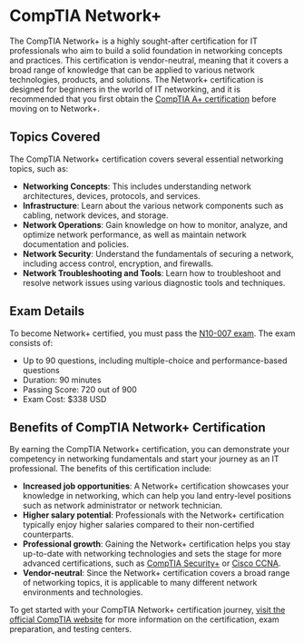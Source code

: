 # CompTIA Network+

The CompTIA Network+ is a highly sought-after certification for IT professionals who aim to build a solid foundation in networking concepts and practices. This certification is vendor-neutral, meaning that it covers a broad range of knowledge that can be applied to various network technologies, products, and solutions. The Network+ certification is designed for beginners in the world of IT networking, and it is recommended that you first obtain the [CompTIA A+ certification](#) before moving on to Network+.

## Topics Covered

The CompTIA Network+ certification covers several essential networking topics, such as:

- **Networking Concepts**: This includes understanding network architectures, devices, protocols, and services.
- **Infrastructure**: Learn about the various network components such as cabling, network devices, and storage.
- **Network Operations**: Gain knowledge on how to monitor, analyze, and optimize network performance, as well as maintain network documentation and policies.
- **Network Security**: Understand the fundamentals of securing a network, including access control, encryption, and firewalls.
- **Network Troubleshooting and Tools**: Learn how to troubleshoot and resolve network issues using various diagnostic tools and techniques.

## Exam Details

To become Network+ certified, you must pass the [N10-007 exam](https://www.comptia.org/certifications/network). The exam consists of:

- Up to 90 questions, including multiple-choice and performance-based questions
- Duration: 90 minutes
- Passing Score: 720 out of 900
- Exam Cost: $338 USD

## Benefits of CompTIA Network+ Certification

By earning the CompTIA Network+ certification, you can demonstrate your competency in networking fundamentals and start your journey as an IT professional. The benefits of this certification include:

- **Increased job opportunities**: A Network+ certification showcases your knowledge in networking, which can help you land entry-level positions such as network administrator or network technician.
- **Higher salary potential**: Professionals with the Network+ certification typically enjoy higher salaries compared to their non-certified counterparts.
- **Professional growth**: Gaining the Network+ certification helps you stay up-to-date with networking technologies and sets the stage for more advanced certifications, such as [CompTIA Security+](#) or [Cisco CCNA](#).
- **Vendor-neutral**: Since the Network+ certification covers a broad range of networking topics, it is applicable to many different network environments and technologies.

To get started with your CompTIA Network+ certification journey, [visit the official CompTIA website](https://www.comptia.org/certifications/network) for more information on the certification, exam preparation, and testing centers.